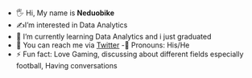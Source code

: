 - 🖐️ Hi, My name is **Neduobike**
- ✍️I’m interested in Data Analytics
- 🧠 I’m currently learning Data Analytics and i just graduated
- 💬 You can reach me via [Twitter](https://www.twitter.com/ObikeNedu)
-👀 Pronouns: His/He
- ⚡ Fun fact: Love Gaming, discussing about different fields especially football, Having conversations
